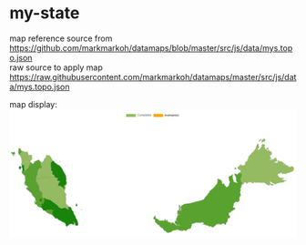 # my-state

map reference source from https://github.com/markmarkoh/datamaps/blob/master/src/js/data/mys.topo.json <br>
raw source to apply map https://raw.githubusercontent.com/markmarkoh/datamaps/master/src/js/data/mys.topo.json

map display: <br>
![alt text](https://github.com/0732sta/my-state/blob/main/example%20chartjs%20map.png?raw=true)
